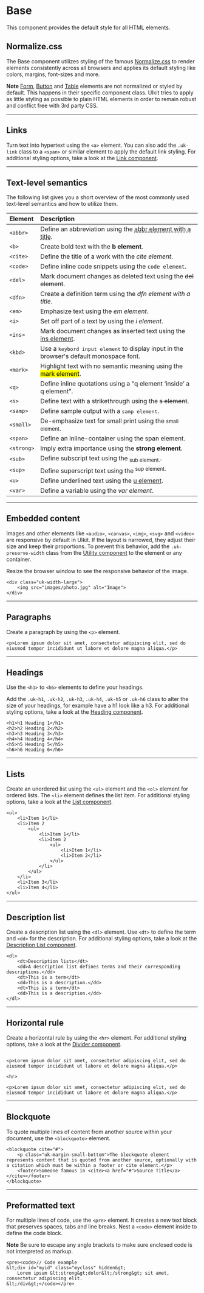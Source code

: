 # Base

<p class="uk-text-lead">This component provides the default style for all HTML elements.</p>

## Normalize.css

The Base component utilizes styling of the famous [Normalize.css](http://necolas.github.io/normalize.css/) to render elements consistently across all browsers and applies its default styling like colors, margins, font-sizes and more.

**Note** [Form](form.md), [Button](button.md) and [Table](table.md) elements are not normalized or styled by default. This happens in their specific component class. UIkit tries to apply as little styling as possible to plain HTML elements in order to remain robust and conflict free with 3rd party CSS.

***

## Links

Turn text into hypertext using the `<a>` element. You can also add the `.uk-link` class to a `<span>` or similar element to apply the default link styling. For additional styling options, take a look at the [Link component](link.md).

***

## Text-level semantics

The following list gives you a short overview of the most commonly used text-level semantics and how to utilize them.

| Element    | Description                                                                                               |
|:-----------|:----------------------------------------------------------------------------------------------------------|
| `<abbr>`   | Define an abbreviation using the <abbr title="Title Text">abbr element with a title</abbr>.               |
| `<b>`      | Create bold text with the <b>b element</b>.                                                               |
| `<cite>`   | Define the title of a work with the <cite>cite element</cite>.                                            |
| `<code>`   | Define inline code snippets using the <code>code element</code>.                                          |
| `<del>`    | Mark document changes as deleted text using the <del>del element</del>.                                   |
| `<dfn>`    | Create a definition term using the <dfn title="Defines a definition term">dfn element with a title</dfn>. |
| `<em>`     | Emphasize text using the <em>em element</em>.                                                             |
| `<i>`      | Set off part of a text by using the <i>i element</i>.                                                     |
| `<ins>`    | Mark document changes as inserted text using the <ins>ins element</ins>.                                  |
| `<kbd>`    | Use a <kbd>keybord input element</kbd> to display input in the browser's default monospace font.          |
| `<mark>`   | Highlight text with no semantic meaning using the <mark>mark element</mark>.                              |
| `<q>`      | Define inline quotations using a <q>q element <q>inside</q> a q element</q>.                              |
| `<s>`      | Define text with a strikethrough using the <s>s element</s>.                                              |
| `<samp>`   | Define sample output with a <samp>samp element</samp>.                                                    |
| `<small>`  | De-emphasize text for small print using the <small>small element</small>.                                 |
| `<span>`   | Define an inline-container using the <span>span element</span>.                                           |
| `<strong>` | Imply extra importance using the <strong>strong element</strong>.                                         |
| `<sub>`    | Define subscript text using the <sub>sub element.</sub>.                                                  |
| `<sup>`    | Define superscript text using the <sup>sup element.</sup>                                                 |
| `<u>`      | Define underlined text using the <u>u element</u>.                                                        |
| `<var>`    | Define a variable using the <var>var element</var>.                                                       |

***

## Embedded content

Images and other elements like `<audio>`, `<canvas>`, `<img>`, `<svg>` and `<video>` are responsive by default in UIkit. If the layout is narrowed, they adjust their size and keep their proportions. To prevent this behavior, add the `.uk-preserve-width` class from the [Utility component](utility.md) to the element or any container.

Resize the browser window to see the responsive behavior of the image.

```example
<div class="uk-width-large">
    <img src="images/photo.jpg" alt="Image">
</div>
```

***

## Paragraphs

Create a paragraph by using the `<p>` element.

```example
<p>Lorem ipsum dolor sit amet, consectetur adipiscing elit, sed do eiusmod tempor incididunt ut labore et dolore magna aliqua.</p>
```

***

## Headings

Use the `<h1>` to `<h6>` elements to define your headings.

Add the `.uk-h1`, `.uk-h2`, `.uk-h3`, `.uk-h4`, `.uk-h5` or `.uk-h6` class to alter the size of your headings, for example have a h1 look like a h3. For additional styling options, take a look at the [Heading component](heading.md).

```example
<h1>h1 Heading 1</h1>
<h2>h2 Heading 2</h2>
<h3>h3 Heading 3</h3>
<h4>h4 Heading 4</h4>
<h5>h5 Heading 5</h5>
<h6>h6 Heading 6</h6>
```

***

## Lists

Create an unordered list using the `<ul>` element and the `<ol>` element for ordered lists. The `<li>` element defines the list item. For additional styling options, take a look at the [List component](list.md).

```example
<ul>
    <li>Item 1</li>
    <li>Item 2
        <ul>
            <li>Item 1</li>
            <li>Item 2
                <ul>
                    <li>Item 1</li>
                    <li>Item 2</li>
                </ul>
            </li>
        </ul>
    </li>
    <li>Item 3</li>
    <li>Item 4</li>
</ul>
```

***

## Description list

Create a description list using the `<dl>` element. Use `<dt>` to define the term and `<dd>` for the description. For additional styling options, take a look at the [Description List component](description-list.md).

```example
<dl>
    <dt>Description lists</dt>
    <dd>A description list defines terms and their corresponding descriptions.</dd>
    <dt>This is a term</dt>
    <dd>This is a description.</dd>
    <dt>This is a term</dt>
    <dd>This is a description.</dd>
</dl>
```

***

## Horizontal rule

Create a horizontal rule by using the `<hr>` element. For additional styling options, take a look at the [Divider component](divider.md).

```example

<p>Lorem ipsum dolor sit amet, consectetur adipiscing elit, sed do eiusmod tempor incididunt ut labore et dolore magna aliqua.</p>

<hr>

<p>Lorem ipsum dolor sit amet, consectetur adipiscing elit, sed do eiusmod tempor incididunt ut labore et dolore magna aliqua.</p>

```

***

## Blockquote

To quote multiple lines of content from another source within your document, use the `<blockquote>` element.

```example
<blockquote cite="#">
    <p class="uk-margin-small-bottom">The blockquote element represents content that is quoted from another source, optionally with a citation which must be within a footer or cite element.</p>
    <footer>Someone famous in <cite><a href="#">Source Title</a></cite></footer>
</blockquote>
```

***

## Preformatted text

For multiple lines of code, use the `<pre>` element. It creates a new text block that preserves spaces, tabs and line breaks. Nest a `<code>` element inside to define the code block.

**Note** Be sure to escape any angle brackets to make sure enclosed code is not interpreted as markup.

```example
<pre><code>// Code example
&lt;div id="myid" class="myclass" hidden&gt;
    Lorem ipsum &lt;strong&gt;dolor&lt;/strong&gt; sit amet, consectetur adipiscing elit.
&lt;/div&gt;</code></pre>
```
